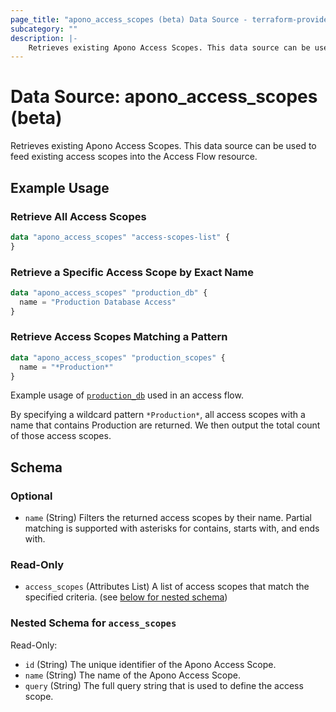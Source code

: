 ```yaml
---
page_title: "apono_access_scopes (beta) Data Source - terraform-provider-apono"
subcategory: ""
description: |-
    Retrieves existing Apono Access Scopes. This data source can be used to feed existing access scopes into the Access Flow resource.
---
```


# Data Source: apono_access_scopes (beta)

Retrieves existing Apono Access Scopes. This data source can be used to feed existing access scopes into the Access Flow resource.

## Example Usage

### Retrieve All Access Scopes

```terraform
data "apono_access_scopes" "access-scopes-list" {
}
```

### Retrieve a Specific Access Scope by Exact Name

```terraform
data "apono_access_scopes" "production_db" {
  name = "Production Database Access"
}
```

### Retrieve Access Scopes Matching a Pattern

```terraform
data "apono_access_scopes" "production_scopes" {
  name = "*Production*"
}
```

Example usage of [`production_db`](../resources/access_flow_v2.md#bundle-and-access-scope-as-access-targets) used in an access flow.

By specifying a wildcard pattern `*Production*`, all access scopes with a name that contains Production are returned. We then output the total count of those access scopes.

<!-- schema generated by tfplugindocs -->
## Schema

### Optional

- `name` (String) Filters the returned access scopes by their name. Partial matching is supported with asterisks for contains, starts with, and ends with.

### Read-Only

- `access_scopes` (Attributes List) A list of access scopes that match the specified criteria. (see [below for nested schema](#nestedatt--access_scopes))

<a id="nestedatt--access_scopes"></a>
### Nested Schema for `access_scopes`

Read-Only:

- `id` (String) The unique identifier of the Apono Access Scope.
- `name` (String) The name of the Apono Access Scope.
- `query` (String) The full query string that is used to define the access scope.
